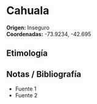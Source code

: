 # Cahuala

**Origen:** Inseguro  
**Coordenadas:** -73.9234, -42.695

## Etimología

## Notas / Bibliografía
- Fuente 1
- Fuente 2

